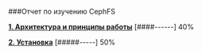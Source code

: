 ###Отчет по изучению CephFS

**[1. Архитектура и принципы работы](./ceph_architecture.md)** [####------] 40%

**[2. Установка](./ceph_setup.md)** [#####-----] 50%
